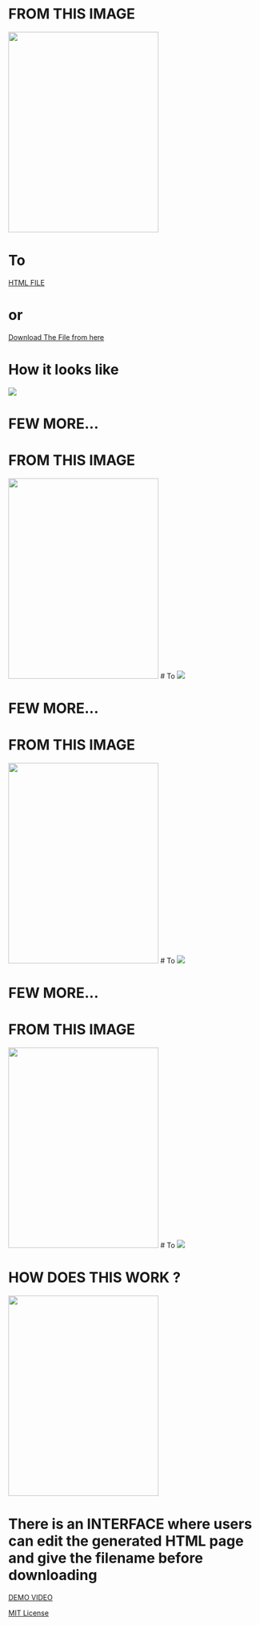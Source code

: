 # FROM THIS IMAGE 
<img src = "/test.jpeg" height="400" width="300" />

# To
[HTML FILE](https://github.com/vishwas04/build_my_web/blob/main/a1-2.html)
# or
[Download The File from here](https://drive.google.com/file/d/1B_nlSvAOV-S91PukxZDq3Z0z82jNHWBy/view?usp=sharing)

# How it looks like
<img src = "/output.png" />

# FEW MORE...
# FROM THIS IMAGE 
<img src = "/input/test2.jpeg" height="400" width="300"/>
# To
<img src = "/output/output2.png" />

# FEW MORE...
# FROM THIS IMAGE 
<img src = "/input/test3.jpeg" height="400" width="300"/>
# To
<img src = "/output/output3.png" />

# FEW MORE...
# FROM THIS IMAGE 
<img src = "/input/p1.jpeg" height="400" width="300" />
# To
<img src = "/output/p1.png" />


# HOW DOES THIS WORK ?
<img src = "/flowchart.png" height="400" width="300" />

# There is an INTERFACE where users can edit the generated HTML page and give the filename before downloading

[DEMO VIDEO](https://www.youtube.com/watch?v=yyLzYmfoxHw)


[MIT License](/MIT_License)